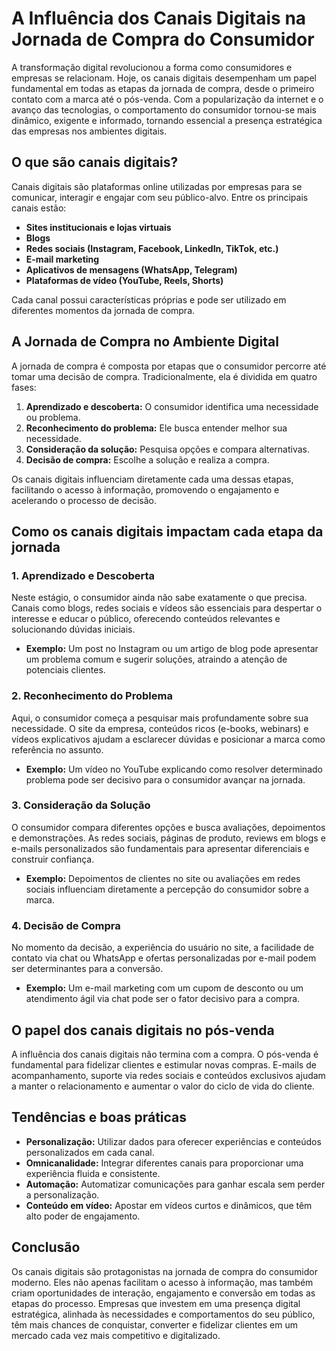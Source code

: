 
# A Influência dos Canais Digitais na Jornada de Compra do Consumidor

A transformação digital revolucionou a forma como consumidores e empresas se relacionam. Hoje, os canais digitais desempenham um papel fundamental em todas as etapas da jornada de compra, desde o primeiro contato com a marca até o pós-venda. Com a popularização da internet e o avanço das tecnologias, o comportamento do consumidor tornou-se mais dinâmico, exigente e informado, tornando essencial a presença estratégica das empresas nos ambientes digitais.

## O que são canais digitais?

Canais digitais são plataformas online utilizadas por empresas para se comunicar, interagir e engajar com seu público-alvo. Entre os principais canais estão:

- **Sites institucionais e lojas virtuais**
- **Blogs**
- **Redes sociais (Instagram, Facebook, LinkedIn, TikTok, etc.)**
- **E-mail marketing**
- **Aplicativos de mensagens (WhatsApp, Telegram)**
- **Plataformas de vídeo (YouTube, Reels, Shorts)**

Cada canal possui características próprias e pode ser utilizado em diferentes momentos da jornada de compra.

## A Jornada de Compra no Ambiente Digital

A jornada de compra é composta por etapas que o consumidor percorre até tomar uma decisão de compra. Tradicionalmente, ela é dividida em quatro fases:

1. **Aprendizado e descoberta:** O consumidor identifica uma necessidade ou problema.
2. **Reconhecimento do problema:** Ele busca entender melhor sua necessidade.
3. **Consideração da solução:** Pesquisa opções e compara alternativas.
4. **Decisão de compra:** Escolhe a solução e realiza a compra.

Os canais digitais influenciam diretamente cada uma dessas etapas, facilitando o acesso à informação, promovendo o engajamento e acelerando o processo de decisão.

## Como os canais digitais impactam cada etapa da jornada

### 1. Aprendizado e Descoberta

Neste estágio, o consumidor ainda não sabe exatamente o que precisa. Canais como blogs, redes sociais e vídeos são essenciais para despertar o interesse e educar o público, oferecendo conteúdos relevantes e solucionando dúvidas iniciais.

- **Exemplo:** Um post no Instagram ou um artigo de blog pode apresentar um problema comum e sugerir soluções, atraindo a atenção de potenciais clientes.

### 2. Reconhecimento do Problema

Aqui, o consumidor começa a pesquisar mais profundamente sobre sua necessidade. O site da empresa, conteúdos ricos (e-books, webinars) e vídeos explicativos ajudam a esclarecer dúvidas e posicionar a marca como referência no assunto.

- **Exemplo:** Um vídeo no YouTube explicando como resolver determinado problema pode ser decisivo para o consumidor avançar na jornada.

### 3. Consideração da Solução

O consumidor compara diferentes opções e busca avaliações, depoimentos e demonstrações. As redes sociais, páginas de produto, reviews em blogs e e-mails personalizados são fundamentais para apresentar diferenciais e construir confiança.

- **Exemplo:** Depoimentos de clientes no site ou avaliações em redes sociais influenciam diretamente a percepção do consumidor sobre a marca.

### 4. Decisão de Compra

No momento da decisão, a experiência do usuário no site, a facilidade de contato via chat ou WhatsApp e ofertas personalizadas por e-mail podem ser determinantes para a conversão.

- **Exemplo:** Um e-mail marketing com um cupom de desconto ou um atendimento ágil via chat pode ser o fator decisivo para a compra.

## O papel dos canais digitais no pós-venda

A influência dos canais digitais não termina com a compra. O pós-venda é fundamental para fidelizar clientes e estimular novas compras. E-mails de acompanhamento, suporte via redes sociais e conteúdos exclusivos ajudam a manter o relacionamento e aumentar o valor do ciclo de vida do cliente.

## Tendências e boas práticas

- **Personalização:** Utilizar dados para oferecer experiências e conteúdos personalizados em cada canal.
- **Omnicanalidade:** Integrar diferentes canais para proporcionar uma experiência fluida e consistente.
- **Automação:** Automatizar comunicações para ganhar escala sem perder a personalização.
- **Conteúdo em vídeo:** Apostar em vídeos curtos e dinâmicos, que têm alto poder de engajamento.

## Conclusão

Os canais digitais são protagonistas na jornada de compra do consumidor moderno. Eles não apenas facilitam o acesso à informação, mas também criam oportunidades de interação, engajamento e conversão em todas as etapas do processo. Empresas que investem em uma presença digital estratégica, alinhada às necessidades e comportamentos do seu público, têm mais chances de conquistar, converter e fidelizar clientes em um mercado cada vez mais competitivo e digitalizado.
```
